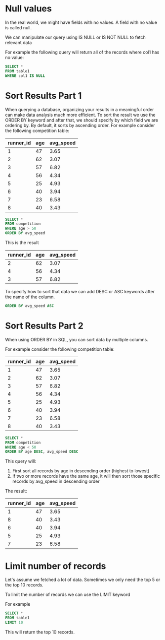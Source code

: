 # Null values


In the real world, we might have fields with no values. A field with no value is called null.

We can manipulate our query using IS NULL or IS NOT NULL to fetch relevant data

For example the following query will return all of the records where col1 has no value:
```sql
SELECT *
FROM table1
WHERE col1 IS NULL
```
# Sort Results Part 1


When querying a database, organizing your results in a meaningful order can make data analysis much more efficient. To sort the result we use the ORDER BY keyword and after that, we should specify by which field we are ordering by. By default, it sorts by ascending order. For example consider the following competition table:

| runner_id | age | avg_speed |
|-----------|-----|-----------|
| 1         | 47  | 3.65      |
| 2         | 62  | 3.07      |
| 3         | 57  | 6.82      |
| 4         | 56  | 4.34      |
| 5         | 25  | 4.93      |
| 6         | 40  | 3.94      |
| 7         | 23  | 6.58      |
| 8         | 40  | 3.43      |
```sql
SELECT *
FROM competition
WHERE age > 50
ORDER BY avg_speed
```
This is the result

| runner_id | age | avg_speed |
|-----------|-----|-----------|
| 2         | 62  | 3.07      |
| 4         | 56  | 4.34      |
| 3         | 57  | 6.82      |

To specify how to sort that data we can add DESC or ASC keywords after the name of the column.
```sql
ORDER BY avg_speed ASC
```
# Sort Results Part 2


When using ORDER BY in SQL, you can sort data by multiple columns.

For example consider the following competition table:

| runner_id | age | avg_speed |
|-----------|-----|-----------|
| 1         | 47  | 3.65      |
| 2         | 62  | 3.07      |
| 3         | 57  | 6.82      |
| 4         | 56  | 4.34      |
| 5         | 25  | 4.93      |
| 6         | 40  | 3.94      |
| 7         | 23  | 6.58      |
| 8         | 40  | 3.43      |

```sql
SELECT *
FROM competition
WHERE age < 50
ORDER BY age DESC, avg_speed DESC
```
This query will:
1. First sort all records by age in descending order (highest to lowest)
2. If two or more records have the same age, it will then sort those specific records by avg_speed in descending order

The result:

| runner_id | age | avg_speed |
|-----------|-----|-----------|
| 1         | 47  | 3.65      |
| 8         | 40  | 3.43      |
| 6         | 40  | 3.94      |
| 5         | 25  | 4.93      |
| 7         | 23  | 6.58      |

# Limit number of records


Let's assume we fetched a lot of data. Sometimes we only need the top 5 or the top 10 records.

To limit the number of records we can use the LIMIT keyword

For example
```sql
SELECT *
FROM table1
LIMIT 10
```
This will return the top 10 records.
